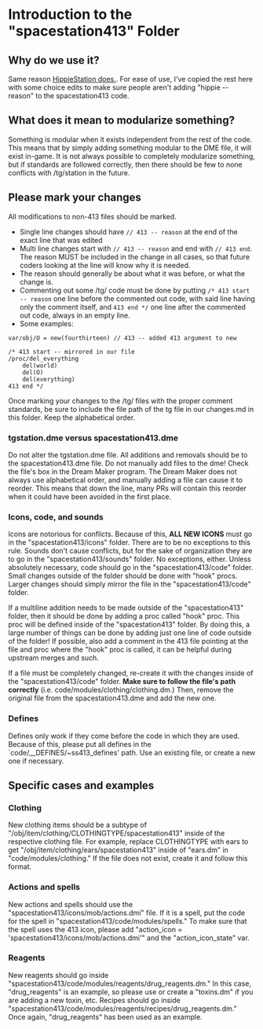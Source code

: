 # Introduction to the "spacestation413" Folder

## Why do we use it?

Same reason [HippieStation does.](https://github.com/HippieStation/HippieStation/blob/master/hippiestation/README.md). For ease of use, I've copied the rest here with some choice edits to make sure people aren't adding "hippie -- reason" to the spacestation413 code.

## What does it mean to modularize something?

Something is modular when it exists independent from the rest of the code. This means that by simply adding something modular to the DME file, it will exist in-game. It is not always possible to completely modularize something, but if standards are followed correctly, then there should be few to none conflicts with /tg/station in the future.

## Please mark your changes

All modifications to non-413 files should be marked.

- Single line changes should have `// 413 -- reason` at the end of the exact line that was edited
- Multi line changes start with `// 413 -- reason` and end with `// 413 end`. The reason MUST be included in the change in all cases, so that future coders looking at the line will know why it is needed.
- The reason should generally be about what it was before, or what the change is.
- Commenting out some /tg/ code must be done by putting `/* 413 start -- reason` one line before the commented out code, with said line having only the comment itself, and `413 end */` one line after the commented out code, always in an empty line.
- Some examples:
```
var/obj/O = new(fourthirteen) // 413 -- added 413 argument to new
```
```
/* 413 start -- mirrored in our file
/proc/del_everything
	del(world)
	del(O)
	del(everything)
413 end */
```

Once marking your changes to the /tg/ files with the proper comment standards, be sure to include the file path of the tg file in our changes.md in this folder. Keep the alphabetical order.


### tgstation.dme versus spacestation413.dme

Do not alter the tgstation.dme file. All additions and removals should be to the spacestation413.dme file. Do not manually add files to the dme! Check the file's box in the Dream Maker program. The Dream Maker does not always use alphabetical order, and manually adding a file can cause it to reorder. This means that down the line, many PRs will contain this reorder when it could have been avoided in the first place.

### Icons, code, and sounds

Icons are notorious for conflicts. Because of this, **ALL NEW ICONS** must go in the "spacestation413/icons" folder. There are to be no exceptions to this rule. Sounds don't cause conflicts, but for the sake of organization they are to go in the "spacestation413/sounds" folder. No exceptions, either. Unless absolutely necessary, code should go in the "spacestation413/code" folder. Small changes outside of the folder should be done with "hook" procs. Larger changes should simply mirror the file in the "spacestation413/code" folder.

If a multiline addition needs to be made outside of the "spacestation413" folder, then it should be done by adding a proc called "hook" proc. This proc will be defined inside of the "spacestation413" folder. By doing this, a large number of things can be done by adding just one line of code outside of the folder! If possible, also add a comment in the 413 file pointing at the file and proc where the "hook" proc is called, it can be helpful during upstream merges and such.

If a file must be completely changed, re-create it with the changes inside of the "spacestation413/code" folder. **Make sure to follow the file's path correctly** (i.e. code/modules/clothing/clothing.dm.) Then, remove the original file from the spacestation413.dme and add the new one.

### Defines

Defines only work if they come before the code in which they are used. Because of this, please put all defines in the `code/__DEFINES/~ss413_defines' path. Use an existing file, or create a new one if necessary.

## Specific cases and examples

### Clothing

New clothing items should be a subtype of "/obj/item/clothing/CLOTHINGTYPE/spacestation413" inside of the respective clothing file. For example, replace CLOTHINGTYPE with ears to get "/obj/item/clothing/ears/spacestation413" inside of "ears.dm" in "code/modules/clothing." If the file does not exist, create it and follow this format.

### Actions and spells

New actions and spells should use the "spacestation413/icons/mob/actions.dmi" file. If it is a spell, put the code for the spell in "spacestation413/code/modules/spells." To make sure that the spell uses the 413 icon, please add "action_icon = 'spacestation413/icons/mob/actions.dmi'" and the "action_icon_state" var.

### Reagents

New reagents should go inside "spacestation413/code/modules/reagents/drug_reagents.dm." In this case, "drug_reagents" is an example, so please use or create a "toxins.dm" if you are adding a new toxin, etc. Recipes should go inside "spacestation413/code/modules/reagents/recipes/drug_reagents.dm." Once again, "drug_reagents" has been used as an example.
